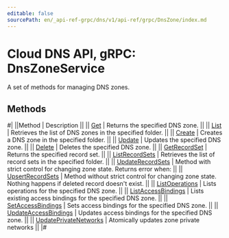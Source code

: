 ```yaml
---
editable: false
sourcePath: en/_api-ref-grpc/dns/v1/api-ref/grpc/DnsZone/index.md
---
```


# Cloud DNS API, gRPC: DnsZoneService

A set of methods for managing DNS zones.

## Methods

#|
||Method | Description ||
|| [Get](get.md) | Returns the specified DNS zone. ||
|| [List](list.md) | Retrieves the list of DNS zones in the specified folder. ||
|| [Create](create.md) | Creates a DNS zone in the specified folder. ||
|| [Update](update.md) | Updates the specified DNS zone. ||
|| [Delete](delete.md) | Deletes the specified DNS zone. ||
|| [GetRecordSet](getRecordSet.md) | Returns the specified record set. ||
|| [ListRecordSets](listRecordSets.md) | Retrieves the list of record sets in the specified folder. ||
|| [UpdateRecordSets](updateRecordSets.md) | Method with strict control for changing zone state. Returns error when: ||
|| [UpsertRecordSets](upsertRecordSets.md) | Method without strict control for changing zone state. Nothing happens if deleted record doesn't exist. ||
|| [ListOperations](listOperations.md) | Lists operations for the specified DNS zone. ||
|| [ListAccessBindings](listAccessBindings.md) | Lists existing access bindings for the specified DNS zone. ||
|| [SetAccessBindings](setAccessBindings.md) | Sets access bindings for the specified DNS zone. ||
|| [UpdateAccessBindings](updateAccessBindings.md) | Updates access bindings for the specified DNS zone. ||
|| [UpdatePrivateNetworks](updatePrivateNetworks.md) | Atomically updates zone private networks ||
|#